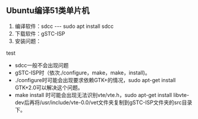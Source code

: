 ## Ubuntu编译51类单片机

1. 编译软件：sdcc --- sudo apt install sdcc
2. 下载软件：gSTC-ISP
3. 安装问题：

test


- sdcc一般不会出现问题
- gSTC-ISP时（依次./configure，make，make，install)。
- ./configure时可能会出现要求依赖GTK+的情况，sudo apt-get install GTK+2.0可以解决这个问题。
- make install 时可能会出现无法识别vte/vte.h，sudo apt-get install libvte-dev后再将/usr/include/vte-0.0/vet文件夹复制到gSTC-ISP文件夹的src目录下。
